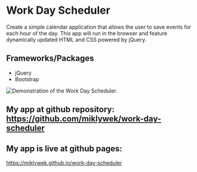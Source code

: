 # Work Day Scheduler

Create a simple calendar application that allows the user to save events for each hour of the day. This app will run in the browser and feature dynamically updated HTML and CSS powered by jQuery.

## Frameworks/Packages

- jQuery
- Bootstrap

![Demonstration of the Work Day Scheduler.](./assets/img/work-day-scheduller.gif)

## My app at github repository: https://github.com/miklywek/work-day-scheduler

## My app is live at github pages:

https://miklywek.github.io/work-day-scheduler
